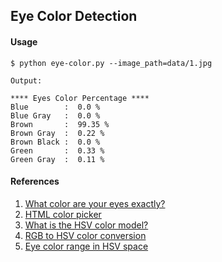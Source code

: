 ## Eye Color Detection
    
#### Usage 
    $ python eye-color.py --image_path=data/1.jpg

    Output: 

    **** Eyes Color Percentage ****
    Blue        :  0.0 %
    Blue Gray   :  0.0 %
    Brown       :  99.35 %
    Brown Gray  :  0.22 %
    Brown Black :  0.0 %
    Green       :  0.33 %
    Green Gray  :  0.11 %

#### References
1. [What color are your eyes exactly?](https://www.edow.com/general-eye-care/eyecolor/)
2. [HTML color picker](https://www.w3schools.com/colors/colors_picker.asp?colorhex=ffff00)
3. [What is the HSV color model?](https://www.lifewire.com/what-is-hsv-in-design-1078068)
4. [RGB to HSV color conversion](https://www.rapidtables.com/convert/color/rgb-to-hsv.html)
5. [Eye color range in HSV space](https://github.com/jeffreyolchovy/whatismyeyecolor/blob/master/library/src/main/scala/com/whatismyeyecolor/ColorRange.scala)